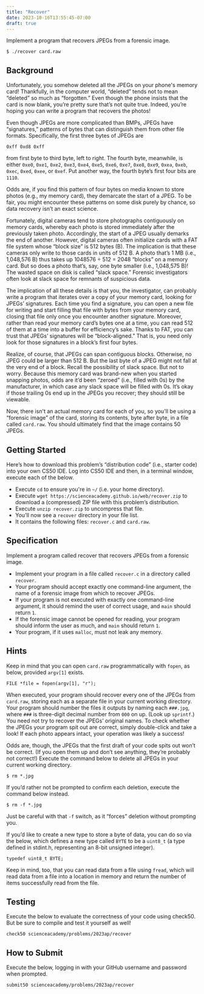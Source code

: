 ```yaml
---
title: "Recover"
date: 2023-10-16T13:55:45-07:00
draft: true
---
```

Implement a program that recovers JPEGs from a forensic image.
<!--more-->

```
$ ./recover card.raw
```

## Background

Unfortunately, you somehow deleted all the JPEGs on your phone's memory card! Thankfully, in the computer world, “deleted” tends not to mean “deleted” so much as “forgotten.” Even though the phone insists that the card is now blank, you’re pretty sure that’s not quite true. Indeed, you’re hoping you can write a program that recovers the photos!

Even though JPEGs are more complicated than BMPs, JPEGs have “signatures,” patterns of bytes that can distinguish them from other file formats. Specifically, the first three bytes of JPEGs are

```
0xff 0xd8 0xff
```

from first byte to third byte, left to right. The fourth byte, meanwhile, is either `0xe0`, `0xe1`, `0xe2`, `0xe3`, `0xe4`, `0xe5`, `0xe6`, `0xe7`, `0xe8`, `0xe9`, `0xea`, `0xeb`, `0xec`, `0xed`, `0xee`, or `0xef`. Put another way, the fourth byte’s first four bits are `1110`.

Odds are, if you find this pattern of four bytes on media known to store photos (e.g., my memory card), they demarcate the start of a JPEG. To be fair, you might encounter these patterns on some disk purely by chance, so data recovery isn’t an exact science.

Fortunately, digital cameras tend to store photographs contiguously on memory cards, whereby each photo is stored immediately after the previously taken photo. Accordingly, the start of a JPEG usually demarks the end of another. However, digital cameras often initialize cards with a FAT file system whose “block size” is 512 bytes (B). The implication is that these cameras only write to those cards in units of 512 B. A photo that’s 1 MB (i.e., 1,048,576 B) thus takes up 1048576 ÷ 512 = 2048 “blocks” on a memory card. But so does a photo that’s, say, one byte smaller (i.e., 1,048,575 B)! The wasted space on disk is called “slack space.” Forensic investigators often look at slack space for remnants of suspicious data.

The implication of all these details is that you, the investigator, can probably write a program that iterates over a copy of your memory card, looking for JPEGs’ signatures. Each time you find a signature, you can open a new file for writing and start filling that file with bytes from your memory card, closing that file only once you encounter another signature. Moreover, rather than read your memory card’s bytes one at a time, you can read 512 of them at a time into a buffer for efficiency’s sake. Thanks to FAT, you can trust that JPEGs’ signatures will be “block-aligned.” That is, you need only look for those signatures in a block’s first four bytes.

Realize, of course, that JPEGs can span contiguous blocks. Otherwise, no JPEG could be larger than 512 B. But the last byte of a JPEG might not fall at the very end of a block. Recall the possibility of slack space. But not to worry. Because this memory card was brand-new when you started snapping photos, odds are it’d been “zeroed” (i.e., filled with 0s) by the manufacturer, in which case any slack space will be filled with 0s. It’s okay if those trailing 0s end up in the JPEGs you recover; they should still be viewable.

Now, there isn't an actual memory card for each of you, so you'll be using a “forensic image” of the card, storing its contents, byte after byte, in a file called `card.raw`. You should ultimately find that the image contains 50 JPEGs.

## Getting Started

Here’s how to download this problem’s “distribution code” (i.e., starter code) into your own CS50 IDE. Log into CS50 IDE and then, in a terminal window, execute each of the below.

* Execute `cd` to ensure you're in `~/` (i.e. your home directory).
* Execute `wget https://scienceacademy.github.io/web/recover.zip` to download a (compressed) ZIP file with this problem’s distribution.
* Execute `unzip recover.zip` to uncompress that file.
* You'll now see a `recover` directory in your file list.
* It contains the following files: `recover.c` and `card.raw`.

## Specification

Implement a program called recover that recovers JPEGs from a forensic image.

* Implement your program in a file called `recover.c` in a directory called `recover`.
* Your program should accept exactly one command-line argument, the name of a forensic image from which to recover JPEGs.
* If your program is not executed with exactly one command-line argument, it should remind the user of correct usage, and `main` should return `1`.
* If the forensic image cannot be opened for reading, your program should inform the user as much, and `main` should return `1`.
* Your program, if it uses `malloc`, must not leak any memory.

## Hints

Keep in mind that you can open `card.raw` programmatically with `fopen`, as below, provided `argv[1]` exists.

```
FILE *file = fopen(argv[1], "r");
```

When executed, your program should recover every one of the JPEGs from `card.raw`, storing each as a separate file in your current working directory. Your program should number the files it outputs by naming each `###.jpg`, where `###` is three-digit decimal number from `000` on up. (Look up `sprintf`.) You need not try to recover the JPEGs’ original names. To check whether the JPEGs your program spit out are correct, simply double-click and take a look! If each photo appears intact, your operation was likely a success!

Odds are, though, the JPEGs that the first draft of your code spits out won’t be correct. (If you open them up and don’t see anything, they’re probably not correct!) Execute the command below to delete all JPEGs in your current working directory.

```
$ rm *.jpg
```

If you’d rather not be prompted to confirm each deletion, execute the command below instead.

```
$ rm -f *.jpg
```

Just be careful with that `-f` switch, as it “forces” deletion without prompting you.

If you’d like to create a new type to store a byte of data, you can do so via the below, which defines a new type called `BYTE` to be a `uint8_t` (a type defined in stdint.h, representing an 8-bit unsigned integer).

```
typedef uint8_t BYTE;
```

Keep in mind, too, that you can read data from a file using `fread`, which will read data from a file into a location in memory and return the number of items successfully read from the file.

## Testing

Execute the below to evaluate the correctness of your code using check50. But be sure to compile and test it yourself as well!

```
check50 scienceacademy/problems/2023ap/recover
```

## How to Submit

Execute the below, logging in with your GitHub username and password when prompted.
```
submit50 scienceacademy/problems/2023ap/recover
```